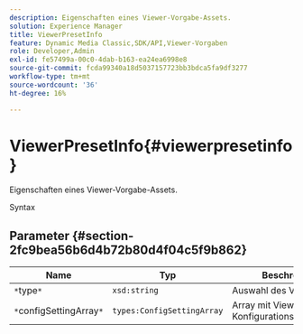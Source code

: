 ```yaml
---
description: Eigenschaften eines Viewer-Vorgabe-Assets.
solution: Experience Manager
title: ViewerPresetInfo
feature: Dynamic Media Classic,SDK/API,Viewer-Vorgaben
role: Developer,Admin
exl-id: fe57499a-00c0-4dab-b163-ea24ea6998e8
source-git-commit: fcda99340a18d5037157723bb3bdca5fa9df3277
workflow-type: tm+mt
source-wordcount: '36'
ht-degree: 16%

---
```


# ViewerPresetInfo{#viewerpresetinfo}

Eigenschaften eines Viewer-Vorgabe-Assets.

Syntax

## Parameter {#section-2fc9bea56b6d4b72b80d4f04c5f9b862}

| Name | Typ | Beschreibung |
|---|---|---|
| `*`type`*` | `xsd:string` | Auswahl des Viewer-Typs. |
| `*`configSettingArray`*` | `types:ConfigSettingArray` | Array mit Viewer-Konfigurationseinstellungen. |
